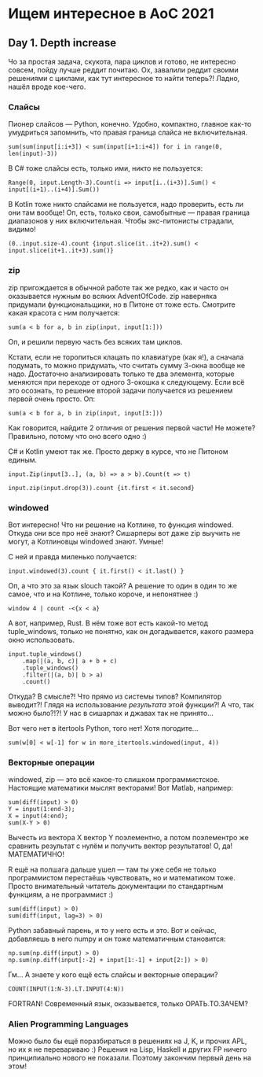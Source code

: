 # Ищем интересное в AoC 2021 

## Day 1. Depth increase

Чо за простая задача, скукота, пара циклов и готово, не интересно совсем, пойду лучше реддит почитаю.
Ох, завалили реддит своими решениями с циклами, как тут интересное то найти теперь?! Ладно, нашёл вроде кое-чего.

### Слайсы

Пионер слайсов — Python, конечно. Удобно, компактно, главное как-то умудриться запомнить, что правая граница слайса не включительная.

`sum(sum(input[i:i+3]) < sum(input[i+1:i+4]) for i in range(0, len(input)-3))`

В C# тоже слайсы есть, только ими, никто не пользуется:

`Range(0, input.Length-3).Count(i => input[i..(i+3)].Sum() < input[(i+1)..(i+4)].Sum())`

В Kotlin тоже никто слайсами не пользуется, надо проверить, есть ли они там вообще!
Оп, есть, только свои, самобытные — правая граница диапазонов у них включительная. Чтобы экс-питонисты страдали, видимо!

`(0..input.size-4).count {input.slice(it..it+2).sum() < input.slice(it+1..it+3).sum()}`

### zip

zip пригождается в обычной работе так же редко, как и часто он оказывается нужным во всяких AdventOfCode.
zip наверняка придумали функциональщики, но в Питоне от тоже есть. Смотрите какая красота с ним получается:

`sum(a < b for a, b in zip(input, input[1:]))`

Оп, и решили первую часть без всяких там циклов.

Кстати, если не торопиться клацать по клавиатуре (как я!), а сначала подумать, то можно придумать, что считать сумму 3-окна вообще не надо. 
Достаточно анализировать только те два элемента, которые меняются при переходе от одного 3-окошка к следующему.
Если всё это осознать, то решение второй задачи получается из решением первой очень просто. Оп:

`sum(a < b for a, b in zip(input, input[3:]))`

Как говорится, найдите 2 отличия от решения первой части! Не можете? Правильно, потому что оно всего одно :)

C# и Kotlin умеют так же. Просто держу в курсе, что не Питоном единым.

`input.Zip(input[3..], (a, b) => a > b).Count(t => t)`

`input.zip(input.drop(3)).count {it.first < it.second}`

### windowed

Вот интересно! Что ни решение на Котлине, то функция windowed. Откуда они все про неё знают? Сишарперы вот даже zip выучить не могут, а Котлиновцы windowed знают. Умные!

С ней и правда миленько получается:

`input.windowed(3).count { it.first() < it.last() }`

Оп, а что это за язык slouch такой? А решение то один в один то же самое, что и на Котлине, только короче, и непонятнее :)

`window 4 | count -<{x < a}`

А вот, например, Rust. В нём тоже вот есть какой-то метод tuple_windows, только не понятно, как он догадывается, какого размера окно использовать.

```
input.tuple_windows()
    .map(|(a, b, c)| a + b + c)
    .tuple_windows()
    .filter(|(a, b)| b > a)
    .count()
```

Откуда? В смысле?! Что прямо из системы типов? Компилятор выводит?! Глядя на использование _результата_ этой функции?! А что, так можно было?!?! У нас в сишарпах и джавах так не принято...

Вот чего нет в itertools Python, того нет! Хотя погодите...

`sum(w[0] < w[-1] for w in more_itertools.windowed(input, 4))`

### Векторные операции

windowed, zip — это всё какое-то слишком программистское. Настоящие математики мыслят векторами! Вот Matlab, например:

```
sum(diff(input) > 0)
Y = input(1:end-3);
X = input(4:end);
sum(X-Y > 0)
```

Вычесть из вектора X вектор Y поэлементно, а потом поэлементро же сравнить результат с нулём и получить вектор результатов! О, да! МАТЕМАТИЧНО!

R ещё на полшага дальше ушел — там ты уже себя не только программистом перестаёшь чувствовать, но и математиком тоже. Просто внимательный читатель документации по стандартным функциям, а не программист :)

```
sum(diff(input) > 0)
sum(diff(input, lag=3) > 0)
```

Python забавный парень, и то у него есть и это. Вот и сейчас, добавляешь в него numpy и он тоже математичным становится:

```
np.sum(np.diff(input) > 0)
np.sum(np.diff(input[:-2] + input[1:-1] + input[2:]) > 0)
```

Гм... А знаете у кого ещё есть слайсы и векторные операции? 

```
COUNT(INPUT(1:N-3).LT.INPUT(4:N))
```
 
FORTRAN! Современный язык, оказывается, только ОРАТЬ.ТО.ЗАЧЕМ?

### Alien Programming Languages

Можно было бы ещё поразбираться в решениях на J, K, и прочих APL, но их я не перевариваю :)
Решения на Lisp, Haskell и других FP ничего принципиально нового не показали.
Поэтому закончим первый день на этом!
